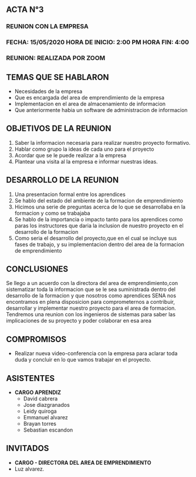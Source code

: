 ##		**ACTA N°3**

### REUNION CON LA EMPRESA

### FECHA: 15/05/2020  HORA DE INICIO: 2:00 PM  HORA FIN: 4:00

### REUNION: REALIZADA POR ZOOM 

## **TEMAS QUE SE HABLARON**

- Necesidades de la empresa
- Que es encargada del area de emprendimiento de la empresa
- Implementacion en el area de almacenamiento de informacion
- Que anteriormente habia un software de administracion de informacion 

## **OBJETIVOS DE LA REUNION**

1. Saber la informacion necesaria para realizar nuestro proyecto formativo.
2. Hablar como grupo la ideas de cada uno para el proyecto
2. Acordar que se le puede realizar a la empresa
4. Plantear una visita al la empresa e informar nuestras ideas.



## **DESARROLLO DE LA REUNION**

1. Una presentacion formal entre los aprendices
2. Se hablo del estado del ambiente de la formacion de emprendimiento
3. Hicimos una serie de preguntas acerca de lo que se desarrollaba en la formacion y como se trabajaba
4. Se hablo de la importancia o impacto tanto para los aprendices como paras los instructores que daria la inclusion de nuestro proyecto en el desarrollo de la formacion
5. Como seria el desarrollo del proyecto,que en el cual se incluye sus fases de trabajo, y su implementacion dentro del area de la formacion de emprendimiento 
 
## **CONCLUSIONES**

Se llego a un acuerdo con la directora del area de emprendimiento,con sistematizar toda la informacion que se le sea suministrada dentro del desarrollo de la formacion y que nosotros como aprendices SENA nos encontramos en plena disposicion para comprometernos a contribuir, desarrollar y implementar nuestro proyecto para el area de formacion.
Tendremos una reunion con los ingenieros de sistemas para saber las implicaciones de su proyecto y poder colaborar en esa area 

## **COMPROMISOS**

- Realizar nueva video-conferencia con la empresa para aclarar toda duda y concluir en lo que vamos trabajar en el proyecto.

## **ASISTENTES**
- **CARGO APRENDIZ**
	- David cabrera
	- Jose diazgranados
	- Leidy quiroga
	- Emmanuel alvarez
	- Brayan torres
	- Sebastian escandon

## **INVITADOS**
- **CARGO - DIRECTORA DEL AREA DE EMPRENDIMIENTO**
- Luz alvarez.
